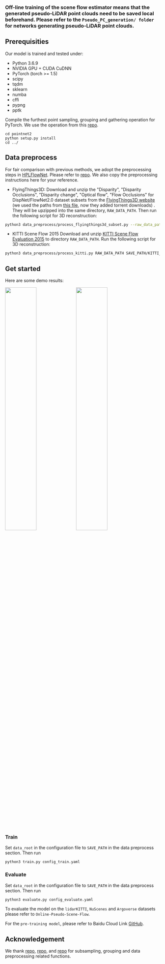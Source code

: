 
### Off-line training of the scene flow estimator means that the generated pseudo-LiDAR point clouds need to be saved local beforehand. Please refer to the ```Pseudo_PC_generation/ folder``` for networks generating pseudo-LiDAR point clouds.

## Prerequisities
Our model is trained and tested under:
* Python 3.6.9
* NVIDIA GPU + CUDA CuDNN
* PyTorch (torch >= 1.5)
* scipy
* tqdm
* sklearn
* numba
* cffi
* pypng
* pptk

Compile the furthest point sampling, grouping and gathering operation for PyTorch. We use the operation from this [repo](https://github.com/sshaoshuai/Pointnet2.PyTorch).

```shell
cd pointnet2
python setup.py install
cd ../
```

## Data preprocess

For fair comparison with previous methods, we adopt the preprocessing steps in [HPLFlowNet](https://web.cs.ucdavis.edu/~yjlee/projects/cvpr2019-HPLFlowNet.pdf). Please refer to [repo](https://github.com/laoreja/HPLFlowNet). We also copy the preprocessing instructions here for your reference.

* FlyingThings3D:
Download and unzip the "Disparity", "Disparity Occlusions", "Disparity change", "Optical flow", "Flow Occlusions" for DispNet/FlowNet2.0 dataset subsets from the [FlyingThings3D website](https://lmb.informatik.uni-freiburg.de/resources/datasets/SceneFlowDatasets.en.html) (we used the paths from [this file](https://lmb.informatik.uni-freiburg.de/data/FlyingThings3D_subset/FlyingThings3D_subset_all_download_paths.txt), now they added torrent downloads)
. They will be upzipped into the same directory, `RAW_DATA_PATH`. Then run the following script for 3D reconstruction:

```bash
python3 data_preprocess/process_flyingthings3d_subset.py --raw_data_path RAW_DATA_PATH --save_path SAVE_PATH/FlyingThings3D_subset_processed_35m --only_save_near_pts
```

* KITTI Scene Flow 2015
Download and unzip [KITTI Scene Flow Evaluation 2015](http://www.cvlibs.net/download.php?file=data_scene_flow.zip) to directory `RAW_DATA_PATH`.
Run the following script for 3D reconstruction:

```bash
python3 data_preprocess/process_kitti.py RAW_DATA_PATH SAVE_PATH/KITTI_processed_occ_final
```

## Get started

Here are some demo results:

<img src="./images/FlyingThings3D.gif" width=45%> <img src="./images/Kitti.gif" width=45%>

### Train
Set `data_root` in the configuration file to `SAVE_PATH` in the data preprocess section. Then run
```bash
python3 train.py config_train.yaml
```


### Evaluate
Set `data_root` in the configuration file to `SAVE_PATH` in the data preprocess section. Then run
```bash
python3 evaluate.py config_evaluate.yaml
```

To evaluate the model on the ```lidarKITTI```, ```NuScenes``` and ```Argoverse``` datasets please refer to ```Online-Pseudo-Scene-Flow```.

For the ```pre-training model```, please refer to Baidu Cloud Link <a href="https://pan.baidu.com/s/1USMcnw-hkkuP60-8P9pU8w?pwd=ck98">GitHub</a>.



## Acknowledgement

We thank [repo](https://github.com/sshaoshuai/Pointnet2.PyTorch), [repo](https://github.com/DylanWusee/PointPWC), and [repo](https://github.com/laoreja/HPLFlowNet) for subsampling, grouping and data preprocessing related functions.


